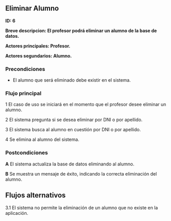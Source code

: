 ## Eliminar Alumno

**ID: 6**

**Breve descripcion: El profesor podrá eliminar un alumno de la base de datos.** 

**Actores principales: Profesor.**

**Actores segundarios: Alumno.**

### Precondiciones

* El alumno que será eliminado debe existir en el sistema.

### Flujo principal

1 El caso de uso se iniciará en el momento que el profesor desee eliminar un alumno.

2 El sistema pregunta si se desea eliminar por DNI o por apellido.

3 El sistema busca al alumno en cuestión por DNI o por apellido.

4 Se elimina al alumno del sistema.

### Postcondiciones

**A** El sistema actualiza la base de datos eliminando al alumno.

**B** Se muestra un mensaje de éxito, indicando la correcta eliminación del alumno.
 

## Flujos alternativos

3.1 El sistema no permite la eliminación de un alumno que no existe en la aplicación.
